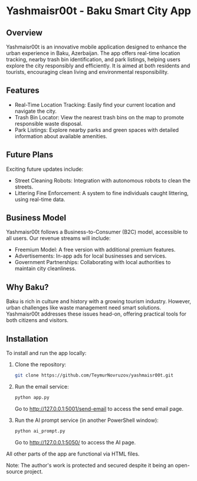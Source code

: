 # Yashmaisr00t - Baku Smart City App

## Overview

Yashmaisr00t is an innovative mobile application designed to enhance the urban experience in Baku, Azerbaijan. The app offers real-time location tracking, nearby trash bin identification, and park listings, helping users explore the city responsibly and efficiently. It is aimed at both residents and tourists, encouraging clean living and environmental responsibility.

## Features

- Real-Time Location Tracking: Easily find your current location and navigate the city.
- Trash Bin Locator: View the nearest trash bins on the map to promote responsible waste disposal.
- Park Listings: Explore nearby parks and green spaces with detailed information about available amenities.

## Future Plans

Exciting future updates include:

- Street Cleaning Robots: Integration with autonomous robots to clean the streets.
- Littering Fine Enforcement: A system to fine individuals caught littering, using real-time data.

## Business Model

Yashmaisr00t follows a Business-to-Consumer (B2C) model, accessible to all users. Our revenue streams will include:

- Freemium Model: A free version with additional premium features.
- Advertisements: In-app ads for local businesses and services.
- Government Partnerships: Collaborating with local authorities to maintain city cleanliness.

## Why Baku?

Baku is rich in culture and history with a growing tourism industry. However, urban challenges like waste management need smart solutions. Yashmaisr00t addresses these issues head-on, offering practical tools for both citizens and visitors.

## Installation

To install and run the app locally:

1. Clone the repository:
   ```bash
   git clone https://github.com/TeymurNovruzov/yashmaisr00t.git
   ```

2. Run the email service:
   ```bash
   python app.py
   ```
   Go to http://127.0.0.1:5001/send-email to access the send email page.

3. Run the AI prompt service (in another PowerShell window):
   ```bash
   python ai_prompt.py
   ```
   Go to http://127.0.0.1:5050/ to access the AI page.

All other parts of the app are functional via HTML files.

Note: The author's work is protected and secured despite it being an open-source project.
